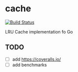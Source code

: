 # cache

[![Build Status](https://github.com/egregors/kesh/actions/workflows/ci.yml/badge.svg)](https://github.com/egregors/kesh/actions)

LRU Cache implementation fo Go


## TODO
- [ ] add https://coveralls.io/
- [ ] add benchmarks